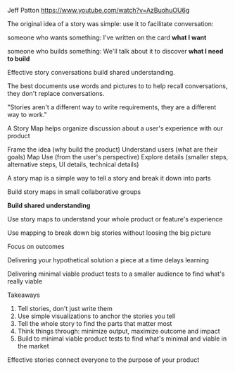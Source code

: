 
Jeff Patton
https://www.youtube.com/watch?v=AzBuohuOU6g


The original idea of a story was simple: use it to facilitate conversation:

someone who wants something: I've written on the card **what I want**

someone who builds something: We'll talk about it to discover **what I need to build**


Effective story conversations build shared understanding. 

The best documents use words and pictures to to help recall conversations, they don't replace conversations.

"Stories aren't a different way to write requirements, they are a different way to work."

A Story Map helps organize discussion about a user's experience with our product

Frame the idea (why build the product)
Understand users (what are their goals)
Map Use (from the user's perspective) 
Explore details (smaller steps, alternative steps, UI details, technical details)

A story map is a simple way to tell a story and break it down into parts

Build story maps in small collaborative groups

**Build shared understanding**

Use story maps to understand your whole product or feature's experience

Use mapping to break down big stories without loosing the big picture


Focus on outcomes

Delivering your hypothetical solution a piece at a time delays learning

Delivering minimal viable product tests to a smaller audience to find what's really viable


Takeaways

1. Tell stories, don't just write them
2. Use simple visualizations to anchor the stories you tell
3. Tell the whole story to find the parts that matter most
4. Think things through: minimize output, maximize outcome and impact
5. Build to minimal viable product tests to find what's minimal and viable in the market

Effective stories connect everyone to the purpose of your product

